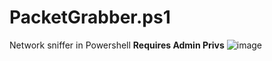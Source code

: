 # PacketGrabber.ps1
Network sniffer in Powershell
<b>Requires Admin Privs</b>
![image](https://user-images.githubusercontent.com/49540886/129066144-d95ea420-6b7b-4294-8688-303f5e99cb59.png)
